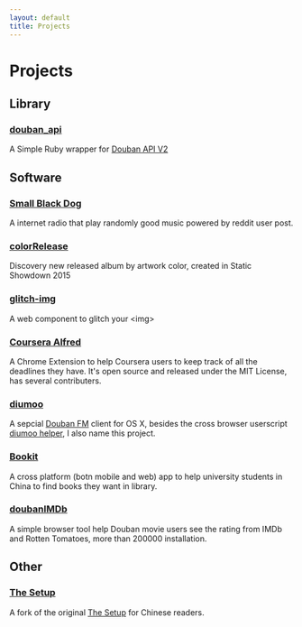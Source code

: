 ```yaml
---
layout: default
title: Projects
---
```


# Projects

## Library

### [douban_api][douban_api_github]

A Simple Ruby wrapper for [Douban API V2][douban_api_doc]


[douban_api_github]: https://github.com/seansay/douban_api
[douban_api_doc]: http://developers.douban.com/wiki/?title=api_v2


## Software

### [Small Black Dog](http://fm.littletouch.org/)

A internet radio that play randomly good music powered by reddit user post.


### [colorRelease](http://color.littletouch.org/)

Discovery new released album by artwork color, created in Static Showdown 2015

### [glitch-img](http://www.kunjinkao.org/glitch-img/)

A web component to glitch your \<img\>


### [Coursera Alfred][alfred_github]

A Chrome Extension to help Coursera users to keep track of all the deadlines they have. It's open source and released under the MIT License, has several contributers.

[alfred_github]: https://github.com/xiuxiude/coursera_alfred


### [diumoo][diumoo_site]

A sepcial [Douban FM][douban_fm] client for OS X, besides the cross browser userscript [diumoo helper][diumoo_helper], I also name this project.

[diumoo_site]: http://diumoo.net/
[douban_fm]: http://douban.fm
[diumoo_helper]: http://diumoo.net/extensions/


### [Bookit][bookit_site]

A cross platform (botn mobile and web) app to help university students in China to find books they want in library.

[bookit_site]: http://bookitapp.org/


### [doubanIMDb][douban_imdb_github]

A simple browser tool help Douban movie users see the rating from IMDb and Rotten Tomatoes, more than 200000 installation.

[douban_imdb_github]: https://github.com/seansay/doubanIMDb


## Other

### [The Setup][the_setup]

A fork of the original [The Setup][the_setup_original] for Chinese readers.

[the_setup]: http://setup.littletouch.org/
[the_setup_original]: http://www.usesthis.com/
